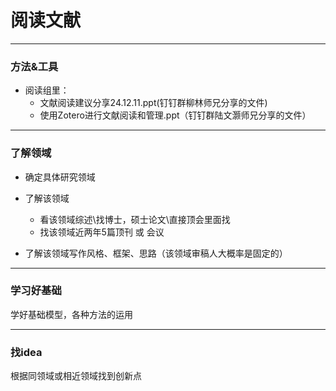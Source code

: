 # 阅读文献

---
### 方法&工具
   
- 阅读组里：
   - 文献阅读建议分享24.12.11.ppt(钉钉群柳林师兄分享的文件)
   - 使用Zotero进行文献阅读和管理.ppt（钉钉群陆文灏师兄分享的文件）

---

### 了解领域
   
- 确定具体研究领域

- 了解该领域
   - 看该领域综述\找博士，硕士论文\直接顶会里面找
   - 找该领域近两年5篇顶刊 或 会议

- 了解该领域写作风格、框架、思路（该领域审稿人大概率是固定的）
  

---

### 学习好基础
   
学好基础模型，各种方法的运用


---

### 找idea

   根据同领域或相近领域找到创新点

